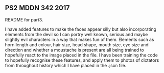 ## PS2 MDDN 342 2017


README for part3.

I have added features to make the faces appear silly but also incorporating elements from the devil so I can portry well known, serious and maybe slightly evil characters in a way that makes fun of them. Elements such as horn length and colour, hair size, head shape, mouth size, eye size and direction and whether a moustache is present are all being trained to hopefully react to the image placed in the file.
I have been training the code to hopefully recognise these features, and apply them to photos of dictators from throughout history which I have placed in the .json file.

